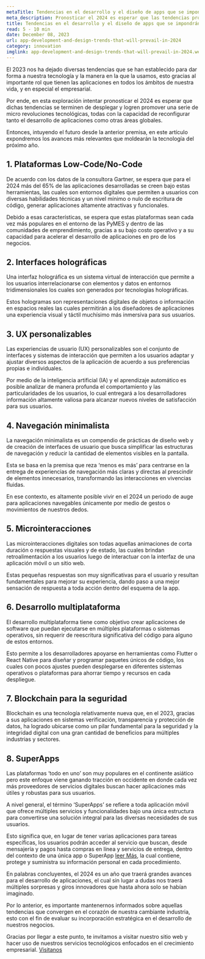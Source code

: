 ```yaml
---
metaTitle: Tendencias en el desarrollo y el diseño de apps que se impondrán en el 2024
meta_description: Pronosticar el 2024 es esperar que las tendencias propuestas este año, logren promover una serie de micro revoluciones tecnológicas en múltiples áreas, todas con el potencial de reconfigurar tanto el desarrollo de aplicaciones como nuestra interacción con estas herramientas.
title: Tendencias en el desarrollo y el diseño de apps que se impondrán en el 2024
read: 5 - 10 min
date: December 08, 2023
url: app-development-and-design-trends-that-will-prevail-in-2024
category: innovation
imglink: app-development-and-design-trends-that-will-prevail-in-2024.webp
---
```


El 2023 nos ha dejado diversas tendencias que se han establecido para dar forma a nuestra tecnología y la manera en la que la usamos, esto gracias al importante rol que tienen las aplicaciones en todos los ámbitos de nuestra vida, y en especial el empresarial.

Por ende, en esta exploración intentar pronosticar el 2024 es esperar que dichas tendencias se terminen de desplegar y logren promover una serie de micro revoluciones tecnológicas, todas con la capacidad de reconfigurar tanto el desarrollo de aplicaciones como otras áreas globales.

Entonces, intuyendo el futuro desde la anterior premisa, en este artículo expondremos los avances más relevantes que moldearán la tecnología del próximo año.

## 1. Plataformas Low-Code/No-Code

De acuerdo con los datos de la consultora Gartner, se espera que para el 2024 más del 65% de las aplicaciones desarrolladas se creen bajo estas herramientas, las cuales son entornos digitales que permiten a usuarios con diversas habilidades técnicas y un nivel mínimo o nulo de escritura de código, generar aplicaciones altamente atractivas y funcionales.

Debido a esas características, se espera que estas plataformas sean cada vez más populares en el entorno de las PyMES y dentro de las comunidades de emprendimiento, gracias a su bajo costo operativo y a su capacidad para acelerar el desarrollo de aplicaciones en pro de los negocios.

## 2. Interfaces holográficas

Una interfaz holográfica es un sistema virtual de interacción que permite a los usuarios interrelacionarse con elementos y datos en entornos tridimensionales los cuales son generados por tecnologías holográficas.

Estos hologramas son representaciones digitales de objetos o información en espacios reales las cuales permitirán a los diseñadores de aplicaciones una experiencia visual y táctil muchísimo más inmersiva para sus usuarios.

## 3. UX personalizables

Las experiencias de usuario (UX) personalizables son el conjunto de interfaces y sistemas de interacción que permiten a los usuarios adaptar y ajustar diversos aspectos de la aplicación de acuerdo a sus preferencias propias e individuales.

Por medio de la inteligencia artificial (IA) y el aprendizaje automático es posible analizar de manera profunda el comportamiento y las particularidades de los usuarios, lo cual entregará a los desarrolladores información altamente valiosa para alcanzar nuevos niveles de satisfacción para sus usuarios.

## 4. Navegación minimalista

La navegación minimalista es un compendio de prácticas de diseño web y de creación de interfaces de usuario que busca simplificar las estructuras de navegación y reducir la cantidad de elementos visibles en la pantalla.

Esta se basa en la premisa que reza ‘menos es más’ para centrarse en la entrega de experiencias de navegación más claras y directas al prescindir de elementos innecesarios, transformando las interacciones en vivencias fluidas.

En ese contexto, es altamente posible vivir en el 2024 un periodo de auge para aplicaciones navegables únicamente por medio de gestos o movimientos de nuestros dedos.

## 5. Microinteracciones

Las microinteracciones digitales son todas aquellas animaciones de corta duración o respuestas visuales y de estado, las cuales brindan retroalimentación a los usuarios luego de interactuar con la interfaz de una aplicación móvil o un sitio web.

Estas pequeñas respuestas son muy significativas para el usuario y resultan fundamentales para mejorar su experiencia, dando paso a una mejor sensación de respuesta a toda acción dentro del esquema de la app.

## 6. Desarrollo multiplataforma

El desarrollo multiplataforma tiene como objetivo crear aplicaciones de software que puedan ejecutarse en múltiples plataformas o sistemas operativos, sin requerir de reescritura significativa del código para alguno de estos entornos.

Esto permite a los desarrolladores apoyarse en herramientas como Flutter o React Native para diseñar y programar paquetes únicos de código, los cuales con pocos ajustes pueden desplegarse en diferentes sistemas operativos o plataformas para ahorrar tiempo y recursos en cada despliegue.

## 7. Blockchain para la seguridad

Blockchain es una tecnología relativamente nueva que, en el 2023, gracias a sus aplicaciones en sistemas verificación, transparencia y protección de datos, ha logrado ubicarse como un pilar fundamental para la seguridad y la integridad digital con una gran cantidad de beneficios para múltiples industrias y sectores.

## 8. SuperApps

Las plataformas ‘todo en uno’ son muy populares en el continente asiático pero este enfoque viene ganando tracción en occidente en donde cada vez más proveedores de servicios digitales buscan hacer aplicaciones más útiles y robustas para sus usuarios.

A nivel general, el término ‘SuperApps’ se refiere a toda aplicación móvil que ofrece múltiples servicios y funcionalidades bajo una única estructura para convertirse una solución integral para las diversas necesidades de sus usuarios.

Esto significa que, en lugar de tener varias aplicaciones para tareas específicas, los usuarios podrán acceder al servicio que buscan, desde mensajería y pagos hasta compras en línea y servicios de entrega, dentro del contexto de una única app o SuperApp [leer Más](https://www.dreamcodesoft.com/es/blog/contributions-superapps-do-to-the-business-world), la cual contiene, protege y suministra su información personal en cada procedimiento.

En palabras concluyentes, el 2024 es un año que traerá grandes avances para el desarrollo de aplicaciones, el cual sin lugar a dudas nos traerá múltiples sorpresas y giros innovadores que hasta ahora solo se habían imaginado.

Por lo anterior, es importante mantenernos informados sobre aquellas tendencias que convergen en el corazón de nuestra cambiante industria, esto con el fin de evaluar su incorporación estratégica en el desarrollo de nuestros negocios.

Gracias por llegar a este punto, te invitamos a visitar nuestro sitio web y hacer uso de nuestros servicios tecnológicos enfocados en el crecimiento empresarial. [Visitanos](https://www.dreamcodesoft.com/es)
